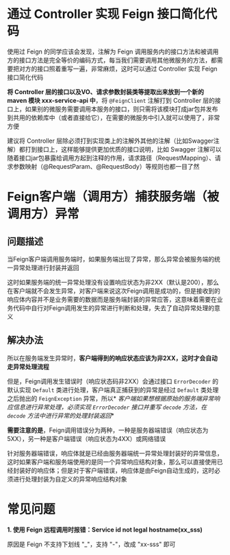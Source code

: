 # 通过 Controller 实现 Feign 接口简化代码

使用过 Feign 的同学应该会发现，注解为 Feign 调用服务内的接口方法和被调用方的接口方法是完全等价的编码方式，每当我们需要调用其他微服务的方法，都需要把对方的接口照着重写一遍，非常麻烦，这时可以通过
Controller 实现 Feign 接口简化代码

**将 Controller 层的接口以及VO、请求参数封装类等提取出来放到一个新的 maven 模块 xxx-service-api 中**，将 `@FeignClient`
注解打到 Controller 层的接口上，如果别的微服务需要调用本服务的接口，则只需将该模块打成jar包并发布到共用的依赖库中（或者直接给它），在需要的微服务中引入就可以使用了，非常方便

建议将 Controller 层除必须打到实现类上的注解外其他的注解（比如Swagger注解）都打到接口上，这样能够提供更加优质的接口说明，比如
Swagger 注解可以随着接口jar包暴露给调用方起到注释的作用，请求路径（RequestMapping）、请求参数映射（@RequestParam、@RequestBody）等规则也都一目了然

# Feign客户端（调用方）捕获服务端（被调用方）异常

## 问题描述

当Feign客户端调用服务端时，如果服务端出现了异常，那么异常会被服务端的统一异常处理进行封装并返回

这时如果服务端的统一异常处理没有设置响应状态为非2XX（默认是200），那么在客户端就不会发生异常，对客户端来说这次Feign调用是成功的，但是接收到的响应体内容并不是业务需要的数据而是服务端封装的异常应答，这意味着需要在业务代码中自行对Feign调用发生的异常进行判断和处理，失去了自动异常处理的意义

## 解决办法

所以在服务端发生异常时，**客户端得到的响应状态应该为非2XX，这时才会自动走异常处理流程**

但是，Feign调用发生错误时（响应状态码非2XX）会通过接口 `ErrorDecoder` 的默认实现 `Default`
类进行处理，客户端真正捕获到的异常是经过 `Default` 类处理之后抛出的 `FeignException` 异常，所以*
*客户端如果想根据原始的服务端异常响应信息进行异常处理，必须实现 `ErrorDecoder` 接口并重写 `decode` 方法，在 `decode`
方法中进行异常的处理封装返回**

**需要注意的是**，Feign调用错误分为两种，一种是服务器端错误（响应状态为5XX），另一种是客户端错误（响应状态为4XX）或网络错误

针对服务器端错误，响应体就是已经由服务器端统一异常处理封装好的异常信息，这时如果客户端和服务端使用的是同一个异常响应结构对象，那么可以直接使用已经封装好的响应体；但是对于客户端错误，响应体是由Feign自动生成的，这时必须进行处理封装为自定义的异常响应结构对象

# 常见问题

**1. 使用 Feign 远程调用时报错：Service id not legal hostname(xx_sss)**

原因是 Feign 不支持下划线 "_"，支持 "-"，改成 "xx-sss" 即可
